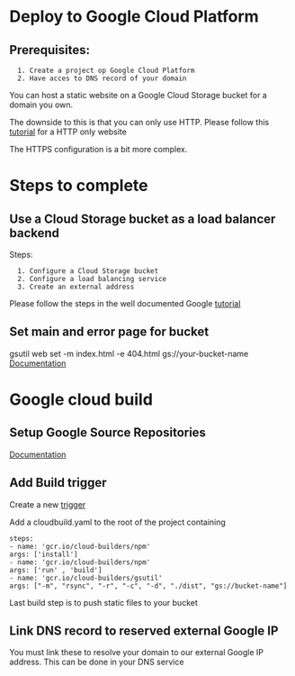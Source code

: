 # Deploy to Google Cloud Platform

## Prerequisites:

      1. Create a project op Google Cloud Platform
      2. Have acces to DNS record of your domain

You can host a static website on a Google Cloud Storage bucket for a domain you own.

The downside to this is that you can only use HTTP.
Please follow this [tutorial](https://cloud.google.com/storage/docs/hosting-static-website) for a HTTP only website

The HTTPS configuration is a bit more complex.

# Steps to complete

## Use a Cloud Storage bucket as a load balancer backend

 Steps:

      1. Configure a Cloud Storage bucket
      2. Configure a load balancing service
      3. Create an external address

Please follow the steps in the well documented Google [tutorial](https://cloud.google.com/load-balancing/docs/https/adding-a-backend-bucket-to-content-based-load-balancing)

## Set main and error page for bucket

gsutil web set -m index.html -e 404.html gs://your-bucket-name
[Documentation](https://cloud.google.com/storage/docs/gsutil/commands/web)

# Google cloud build

## Setup Google Source Repositories

[Documentation](https://cloud.google.com/source-repositories/docs/)

## Add Build trigger

Create a new [trigger](https://console.cloud.google.com/cloud-build/triggers)

Add a cloudbuild.yaml to the root of the project containing

```
steps:
- name: 'gcr.io/cloud-builders/npm'
args: ['install']
- name: 'gcr.io/cloud-builders/npm'
args: ['run' , 'build']
- name: 'gcr.io/cloud-builders/gsutil'
args: ["-m", "rsync", "-r", "-c", "-d", "./dist", "gs://bucket-name"]
```

Last build step is to push static files to your bucket

## Link DNS record to reserved external Google IP

You must link these to resolve your domain to our external Google IP address.
This can be done in your DNS service
